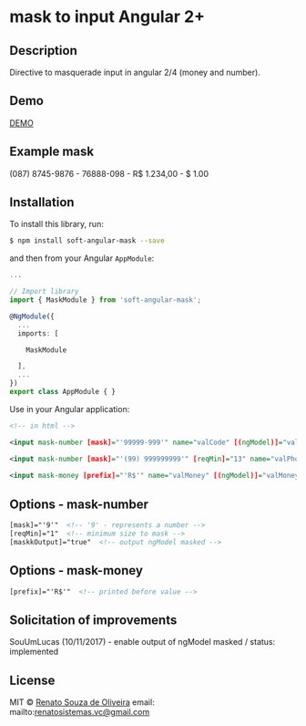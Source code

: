 # mask to input Angular 2+ 

## Description

Directive to masquerade input in angular 2/4 (money and number).

## Demo

<a href="http://www.renatodev.com.br/">DEMO</a>

## Example mask

(087) 8745-9876 - 76888-098 - R$ 1.234,00 - $ 1.00

## Installation

To install this library, run:

```bash
$ npm install soft-angular-mask --save
```
and then from your Angular `AppModule`:

```typescript
...

// Import library
import { MaskModule } from 'soft-angular-mask';

@NgModule({
  ...
  imports: [

    MaskModule

  ],
  ...
})
export class AppModule { }
```

Use in your Angular application:

```xml
<!-- in html -->

<input mask-number [mask]="'99999-999'" name="valCode" [(ngModel)]="valCode">

<input mask-number [mask]="'(99) 999999999'" [reqMin]="13" name="valPhone" [(ngModel)]="valPhone">
   
<input mask-money [prefix]="'R$'" name="valMoney" [(ngModel)]="valMoney">

```

## Options - mask-number

```xml
[mask]="'9'"  <!-- '9' - represents a number -->
[reqMin]="1"  <!-- minimum size to mask -->
[maskkOutput]="true"  <!-- output ngModel masked -->
```

## Options - mask-money

```xml
[prefix]="'R$'"  <!-- printed before value -->
```

## Solicitation of improvements

SouUmLucas (10/11/2017) - enable output of ngModel masked / status: implemented


## License

MIT © [Renato Souza de Oliveira](mailto:renatosistemas.vc@gmail.com)
email: mailto:renatosistemas.vc@gmail.com
